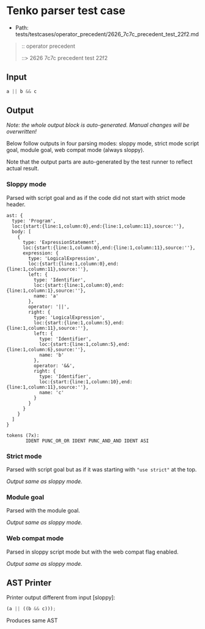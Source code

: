 # Tenko parser test case

- Path: tests/testcases/operator_precedent/2626_7c7c_precedent_test_22f2.md

> :: operator precedent
>
> ::> 2626 7c7c precedent test 22f2

## Input

`````js
a || b && c
`````

## Output

_Note: the whole output block is auto-generated. Manual changes will be overwritten!_

Below follow outputs in four parsing modes: sloppy mode, strict mode script goal, module goal, web compat mode (always sloppy).

Note that the output parts are auto-generated by the test runner to reflect actual result.

### Sloppy mode

Parsed with script goal and as if the code did not start with strict mode header.

`````
ast: {
  type: 'Program',
  loc:{start:{line:1,column:0},end:{line:1,column:11},source:''},
  body: [
    {
      type: 'ExpressionStatement',
      loc:{start:{line:1,column:0},end:{line:1,column:11},source:''},
      expression: {
        type: 'LogicalExpression',
        loc:{start:{line:1,column:0},end:{line:1,column:11},source:''},
        left: {
          type: 'Identifier',
          loc:{start:{line:1,column:0},end:{line:1,column:1},source:''},
          name: 'a'
        },
        operator: '||',
        right: {
          type: 'LogicalExpression',
          loc:{start:{line:1,column:5},end:{line:1,column:11},source:''},
          left: {
            type: 'Identifier',
            loc:{start:{line:1,column:5},end:{line:1,column:6},source:''},
            name: 'b'
          },
          operator: '&&',
          right: {
            type: 'Identifier',
            loc:{start:{line:1,column:10},end:{line:1,column:11},source:''},
            name: 'c'
          }
        }
      }
    }
  ]
}

tokens (7x):
       IDENT PUNC_OR_OR IDENT PUNC_AND_AND IDENT ASI
`````

### Strict mode

Parsed with script goal but as if it was starting with `"use strict"` at the top.

_Output same as sloppy mode._

### Module goal

Parsed with the module goal.

_Output same as sloppy mode._

### Web compat mode

Parsed in sloppy script mode but with the web compat flag enabled.

_Output same as sloppy mode._

## AST Printer

Printer output different from input [sloppy]:

````js
(a || ((b && c)));
````

Produces same AST
